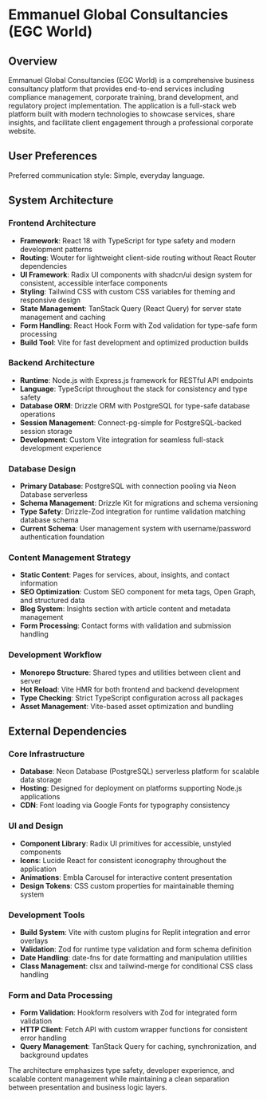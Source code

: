 # Emmanuel Global Consultancies (EGC World)

## Overview

Emmanuel Global Consultancies (EGC World) is a comprehensive business consultancy platform that provides end-to-end services including compliance management, corporate training, brand development, and regulatory project implementation. The application is a full-stack web platform built with modern technologies to showcase services, share insights, and facilitate client engagement through a professional corporate website.

## User Preferences

Preferred communication style: Simple, everyday language.

## System Architecture

### Frontend Architecture
- **Framework**: React 18 with TypeScript for type safety and modern development patterns
- **Routing**: Wouter for lightweight client-side routing without React Router dependencies
- **UI Framework**: Radix UI components with shadcn/ui design system for consistent, accessible interface components
- **Styling**: Tailwind CSS with custom CSS variables for theming and responsive design
- **State Management**: TanStack Query (React Query) for server state management and caching
- **Form Handling**: React Hook Form with Zod validation for type-safe form processing
- **Build Tool**: Vite for fast development and optimized production builds

### Backend Architecture
- **Runtime**: Node.js with Express.js framework for RESTful API endpoints
- **Language**: TypeScript throughout the stack for consistency and type safety
- **Database ORM**: Drizzle ORM with PostgreSQL for type-safe database operations
- **Session Management**: Connect-pg-simple for PostgreSQL-backed session storage
- **Development**: Custom Vite integration for seamless full-stack development experience

### Database Design
- **Primary Database**: PostgreSQL with connection pooling via Neon Database serverless
- **Schema Management**: Drizzle Kit for migrations and schema versioning
- **Type Safety**: Drizzle-Zod integration for runtime validation matching database schema
- **Current Schema**: User management system with username/password authentication foundation

### Content Management Strategy
- **Static Content**: Pages for services, about, insights, and contact information
- **SEO Optimization**: Custom SEO component for meta tags, Open Graph, and structured data
- **Blog System**: Insights section with article content and metadata management
- **Form Processing**: Contact forms with validation and submission handling

### Development Workflow
- **Monorepo Structure**: Shared types and utilities between client and server
- **Hot Reload**: Vite HMR for both frontend and backend development
- **Type Checking**: Strict TypeScript configuration across all packages
- **Asset Management**: Vite-based asset optimization and bundling

## External Dependencies

### Core Infrastructure
- **Database**: Neon Database (PostgreSQL) serverless platform for scalable data storage
- **Hosting**: Designed for deployment on platforms supporting Node.js applications
- **CDN**: Font loading via Google Fonts for typography consistency

### UI and Design
- **Component Library**: Radix UI primitives for accessible, unstyled components
- **Icons**: Lucide React for consistent iconography throughout the application
- **Animations**: Embla Carousel for interactive content presentation
- **Design Tokens**: CSS custom properties for maintainable theming system

### Development Tools
- **Build System**: Vite with custom plugins for Replit integration and error overlays
- **Validation**: Zod for runtime type validation and form schema definition
- **Date Handling**: date-fns for date formatting and manipulation utilities
- **Class Management**: clsx and tailwind-merge for conditional CSS class handling

### Form and Data Processing
- **Form Validation**: Hookform resolvers with Zod for integrated form validation
- **HTTP Client**: Fetch API with custom wrapper functions for consistent error handling
- **Query Management**: TanStack Query for caching, synchronization, and background updates

The architecture emphasizes type safety, developer experience, and scalable content management while maintaining a clean separation between presentation and business logic layers.